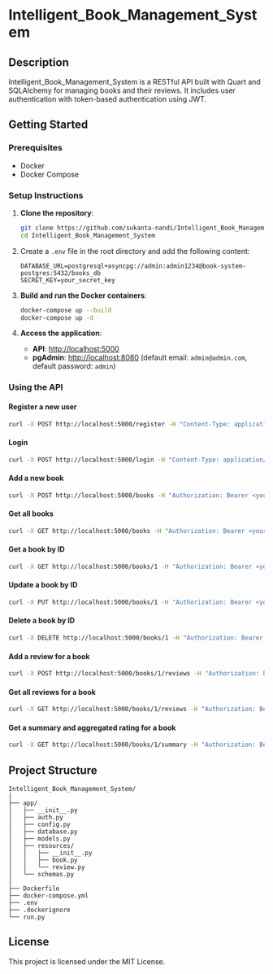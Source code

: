 # Intelligent_Book_Management_System

## Description

Intelligent_Book_Management_System is a RESTful API built with Quart and SQLAlchemy for managing books and their reviews. It includes user authentication with token-based authentication using JWT.

## Getting Started

### Prerequisites

- Docker
- Docker Compose

### Setup Instructions

1. **Clone the repository**:
   ```bash
   git clone https://github.com/sukanta-nandi/Intelligent_Book_Management_System.git
   cd Intelligent_Book_Management_System
   ```

2. Create a `.env` file in the root directory and add the following content:
   ```env
   DATABASE_URL=postgresql+asyncpg://admin:admin1234@book-system-postgres:5432/books_db
   SECRET_KEY=your_secret_key
   ```

3. **Build and run the Docker containers**:
   ```bash
   docker-compose up --build
   docker-compose up -d
   ```

4. **Access the application**:
   - **API**: [http://localhost:5000](http://localhost:5000)
   - **pgAdmin**: [http://localhost:8080](http://localhost:8080) (default email: `admin@admin.com`, default password: `admin`)

### Using the API

#### Register a new user
```bash
curl -X POST http://localhost:5000/register -H "Content-Type: application/json" -d '{"username": "testuser", "password": "testpassword"}'
```

#### Login
```bash
curl -X POST http://localhost:5000/login -H "Content-Type: application/json" -d '{"username": "testuser", "password": "testpassword"}'
```

#### Add a new book
```bash
curl -X POST http://localhost:5000/books -H "Authorization: Bearer <your_token>" -H "Content-Type: application/json" -d '{"title": "Sample Book", "author": "Author Name", "genre": "Fiction", "year_published": 2020, "summary": "This is a sample book."}'
```

#### Get all books
```bash
curl -X GET http://localhost:5000/books -H "Authorization: Bearer <your_token>"
```

#### Get a book by ID
```bash
curl -X GET http://localhost:5000/books/1 -H "Authorization: Bearer <your_token>"
```

#### Update a book by ID
```bash
curl -X PUT http://localhost:5000/books/1 -H "Authorization: Bearer <your_token>" -H "Content-Type: application/json" -d '{"title": "Updated Book Title"}'
```

#### Delete a book by ID
```bash
curl -X DELETE http://localhost:5000/books/1 -H "Authorization: Bearer <your_token>"
```

#### Add a review for a book
```bash
curl -X POST http://localhost:5000/books/1/reviews -H "Authorization: Bearer <your_token>" -H "Content-Type: application/json" -d '{"user_id": 1, "review_text": "Great book!", "rating": 5}'
```

#### Get all reviews for a book
```bash
curl -X GET http://localhost:5000/books/1/reviews -H "Authorization: Bearer <your_token>"
```

#### Get a summary and aggregated rating for a book
```bash
curl -X GET http://localhost:5000/books/1/summary -H "Authorization: Bearer <your_token>"
```

## Project Structure
```
Intelligent_Book_Management_System/
│
├── app/
│   ├── __init__.py
│   ├── auth.py
│   ├── config.py
│   ├── database.py
│   ├── models.py
│   ├── resources/
│   │   ├── __init__.py
│   │   ├── book.py
│   │   └── review.py
│   └── schemas.py
│
├── Dockerfile
├── docker-compose.yml
├── .env
├── .dockerignore
└── run.py
```

## License
This project is licensed under the MIT License.
